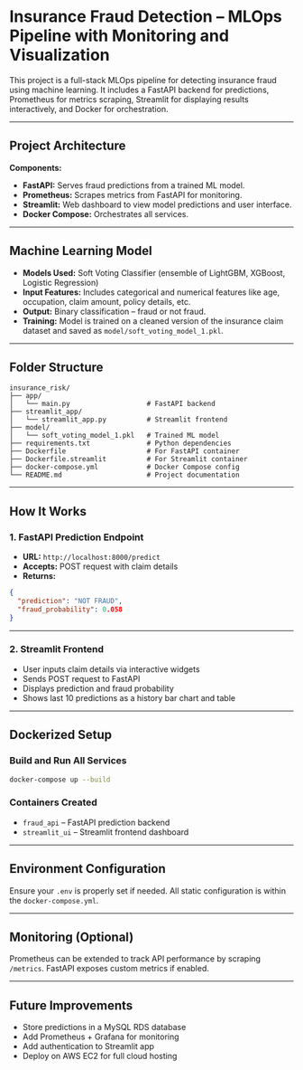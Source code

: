 
# Insurance Fraud Detection – MLOps Pipeline with Monitoring and Visualization

This project is a full-stack MLOps pipeline for detecting insurance fraud using machine learning. It includes a FastAPI backend for predictions, Prometheus for metrics scraping, Streamlit for displaying results interactively, and Docker for orchestration.

---

## Project Architecture

**Components:**

- **FastAPI:** Serves fraud predictions from a trained ML model.
- **Prometheus:** Scrapes metrics from FastAPI for monitoring.
- **Streamlit:** Web dashboard to view model predictions and user interface.
- **Docker Compose:** Orchestrates all services.

---

## Machine Learning Model

- **Models Used:** Soft Voting Classifier (ensemble of LightGBM, XGBoost, Logistic Regression)
- **Input Features:** Includes categorical and numerical features like age, occupation, claim amount, policy details, etc.
- **Output:** Binary classification – fraud or not fraud.
- **Training:** Model is trained on a cleaned version of the insurance claim dataset and saved as `model/soft_voting_model_1.pkl`.

---

## Folder Structure

```
insurance_risk/
├── app/
│   └── main.py                   # FastAPI backend
├── streamlit_app/
│   └── streamlit_app.py          # Streamlit frontend
├── model/
│   └── soft_voting_model_1.pkl   # Trained ML model
├── requirements.txt              # Python dependencies
├── Dockerfile                    # For FastAPI container
├── Dockerfile.streamlit          # For Streamlit container
├── docker-compose.yml            # Docker Compose config
└── README.md                     # Project documentation
```

---

## How It Works

### 1. FastAPI Prediction Endpoint

- **URL:** `http://localhost:8000/predict`
- **Accepts:** POST request with claim details
- **Returns:**

```json
{
  "prediction": "NOT FRAUD",
  "fraud_probability": 0.058
}
```

---

### 2. Streamlit Frontend

- User inputs claim details via interactive widgets
- Sends POST request to FastAPI
- Displays prediction and fraud probability
- Shows last 10 predictions as a history bar chart and table

---

## Dockerized Setup

### Build and Run All Services

```bash
docker-compose up --build
```

### Containers Created

- `fraud_api` – FastAPI prediction backend
- `streamlit_ui` – Streamlit frontend dashboard

---

## Environment Configuration

Ensure your `.env` is properly set if needed. All static configuration is within the `docker-compose.yml`.

---

## Monitoring (Optional)

Prometheus can be extended to track API performance by scraping `/metrics`. FastAPI exposes custom metrics if enabled.

---

## Future Improvements

- Store predictions in a MySQL RDS database
- Add Prometheus + Grafana for monitoring
- Add authentication to Streamlit app
- Deploy on AWS EC2 for full cloud hosting
